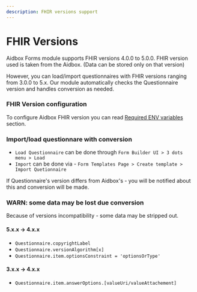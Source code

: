 ```yaml
---
description: FHIR versions support
---
```


# FHIR Versions

Aidbox Forms module supports FHIR versions 4.0.0 to 5.0.0. FHIR version used is taken from the Aidbox. (Data can be stored only on that version)

However, you can load/import questionnaires with FHIR versions ranging from 3.0.0 to 5.x. Our module automatically checks the Questionnaire version and handles conversion as needed.

### FHIR Version configuration

To configure Aidbox FHIR version you can read [Required ENV variables](../../../reference/environment-variables/aidbox-required-environment-variables.md) section.

### Import/load questionnare with conversion

* `Load Questionnaire` can be done through `Form Builder UI > 3 dots menu > Load`
* `Import` can be done via - `Form Templates Page > Create template > Import Quetionnaire`

If Questionnaire's version differs from Aidbox's - you will be notified about this and conversion will be made.

### WARN: some data may be lost due conversion

Because of versions incompatibility - some data may be stripped out.

#### 5.x.x -> 4.x.x

* `Questionnaire.copyrightLabel`
* `Questionnaire.versionAlgorithm[x]`
* `Questionnaire.item.optionsConstraint = 'optionsOrType'`

#### 3.x.x -> 4.x.x

* `Questionnaire.item.answerOptions.[valueUri/valueAttachement]`
